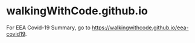 # walkingWithCode.github.io

For EEA Covid-19 Summary, go to <https://walkingwithcode.github.io/eea-covid19>.
